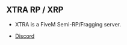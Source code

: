 ## XTRA RP / XRP

- XTRA is a FiveM Semi-RP/Fragging server.

- [Discord](https://discord.gg/gKuGVFKmmN)
